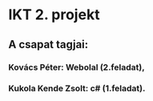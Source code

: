 # IKT 2. projekt
## A csapat tagjai: 
### Kovács Péter: Webolal (2.feladat), 
### Kukola Kende Zsolt: c# (1.feladat).
